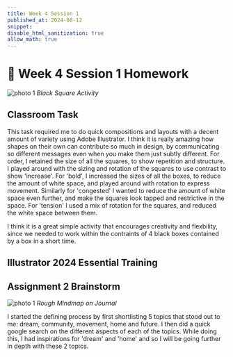 ```yaml
---
title: Week 4 Session 1
published_at: 2024-08-12
snippet: 
disable_html_sanitization: true
allow_math: true
---
```


# :page_with_curl: Week 4 Session 1 Homework 


![photo 1](photos/16.png)
*Black Square Activity*

## Classroom Task

This task required me to do quick compositions and layouts with a decent amount of variety using Adobe Illustrator. I think it is really amazing how shapes on their own can contribute so much in design, by communicating so different messages even when you make them just subtly different. For order, I retained the size of all the squares, to show repetition and structure. I played around with the sizing and rotation of the squares to use contrast to show 'increase'. For 'bold', I increased the sizes of all the boxes, to reduce the amount of white space, and played around with rotation to express movement. Similarly for 'congested' I wanted to reduce the amount of white space even further, and make the squares look tapped and restrictive in the space. For 'tension' I used a mix of rotation for the squares, and reduced the white space between them.


I think it is a great simple activity that encourages creativity and flexbility, since we needed to work within the contraints of 4 black boxes contained by a box in a short time.

## Illustrator 2024 Essential Training


## Assignment 2 Brainstorm

![photo 1](photos/17.jpg)
*Rough Mindmap on Journal*

I started the defining process by first shortlisting 5 topics that stood out to me: dream, community, movement, home and future. I then did a quick google search on the different aspects of each of the topics. While doing this, I had inspirations for 'dream' and 'home' and so I will be going further in depth with these 2 topics.
